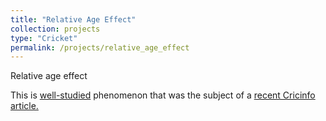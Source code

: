 ```yaml
---
title: "Relative Age Effect"
collection: projects
type: "Cricket"
permalink: /projects/relative_age_effect
---
```


Relative age effect

This is <a href="https://en.wikipedia.org/wiki/Relative_age_effect">well-studied</a> phenomenon that was the subject of a <a href="https://www.espncricinfo.com/story/how-much-does-the-relative-age-effect-impact-the-careers-of-cricketers-1246344">recent Cricinfo article.
